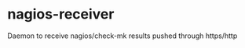 nagios-receiver
===============

Daemon to receive nagios/check-mk results pushed through https/http
